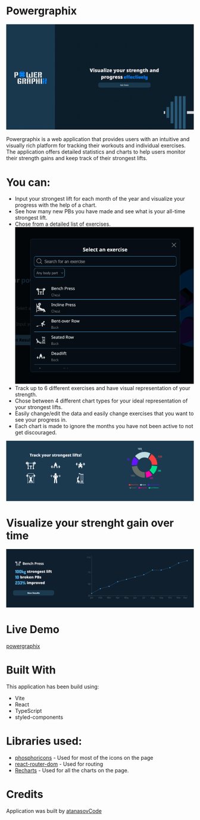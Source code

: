 # Powergraphix
![](./src/assets/screenshots/hero-gif.gif)

Powergraphix is a web application that provides users with an intuitive and visually rich platform for tracking their workouts and individual exercises. The application offers detailed statistics and charts to help users monitor their strength gains and keep track of their strongest lifts.

# You can:

- Input your strongest lift for each month of the year and visualize your progress with the help of a chart.
- See how many new PBs you have made and see what is your all-time strongest lift.
- Chose from a detailed list of exercises.
![](./src/assets/screenshots/exercises.png)
- Track up to 6 different exercises and have visual representation of your strength.
- Chose between 4 different chart types for your ideal representation of your strongest lifts.
- Easily change/edit the data and easily change exercises that you want to see your progress in.
- Each chart is made to ignore the months you have not been active to not get discouraged.

![](./src/assets/screenshots/banner.png)

# Visualize your strenght gain over time
![](./src/assets/screenshots/results.png)

# Live Demo

[powergraphix](https://powergraphix.netlify.app/)

# Built With

This application has been build using:

- Vite
- React
- TypeScript
- styled-components

# Libraries used:

- [phosphoricons](https://phosphoricons.com/) - Used for most of the icons on the page
- [react-router-dom](https://reactrouter.com/en/main) - Used for routing
- [Recharts](https://recharts.org/en-US/) - Used for all the charts on the page.

# Credits

Application was built by [atanasovCode](https://github.com/AtanasovCode/)
